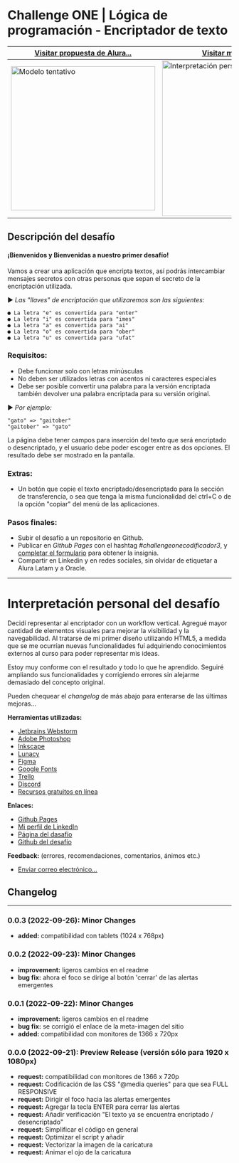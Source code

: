 # Challenge ONE | Lógica de programación - Encriptador de texto

| [Visitar propuesta de Alura...](https://github.com/aluralatamprofes/One-Encriptador-Grupo3)                                                                                   | [Visitar mi propuesta...](https://juanfabiorey.github.io/alura-challenges-encoder/)                               |
|-------------------------------------------------------------------------------------------------------------------------------------------------------------------------------|-------------------------------------------------------------------------------------------------------------------|
| <img width="324" src="https://user-images.githubusercontent.com/91544872/157673573-5e781ce9-601c-4ea3-9db1-b60bebf717aa.png" title="Modelo tentativo" alt="Modelo tentativo"> | <img width="350"  src="https://iili.io/ib4Xvj.png" title="Interpretación personal" alt="Interpretación personal"> |

## Descripción del desafío

#### ¡Bienvenidos y Bienvenidas a nuestro primer desafío!

Vamos a crear una aplicación que encripta textos, así podrás intercambiar mensajes
secretos con otras personas que sepan el secreto de la encriptación utilizada.

► _Las "llaves" de encriptación que utilizaremos son las siguientes:_
```
● La letra "e" es convertida para "enter"
● La letra "i" es convertida para "imes"
● La letra "a" es convertida para "ai"
● La letra "o" es convertida para "ober"
● La letra "u" es convertida para "ufat"
```

### Requisitos:

* Debe funcionar solo con letras minúsculas
* No deben ser utilizados letras con acentos ni caracteres especiales
* Debe ser posible convertir una palabra para la versión encriptada también devolver una palabra encriptada para su
  versión original.

► _Por ejemplo:_
```
"gato" => "gaitober"
"gaitober" => "gato"
```

La página debe tener campos para
inserción del texto que será encriptado o desencriptado, y el usuario debe poder escoger entre as dos opciones.
El resultado debe ser mostrado en la pantalla.

### Extras:

- Un botón que copie el texto encriptado/desencriptado para la sección de transferencia, o sea que tenga la misma
  funcionalidad del ctrl+C o de la opción "copiar" del menú de las aplicaciones.

### Pasos finales:
- Subir el desafío a un repositorio en Github.
- Publicar en _Github Pages_ con el hashtag _#challengeonecodificador3_, y [completar el formulario](https://lp.alura.com.br/alura-latam-lp-entrega-de-challenge-one-esp) para obtener la insignia.
- Compartir en Linkedin y en redes sociales, sin olvidar de etiquetar a Alura Latam y a Oracle.

---

# Interpretación personal del desafío

Decidí representar al encriptador con un workflow vertical. Agregué mayor cantidad de elementos visuales para mejorar la visibilidad y la navegabilidad. Al tratarse de mi primer diseño utilizando
HTML5, a medida que se me ocurrían nuevas funcionalidades fuí adquiriendo conocimientos externos al curso para poder
representar mis ideas.

Estoy muy conforme con el resultado y todo lo que he aprendido. Seguiré ampliando sus funcionalidades y corrigiendo errores sin alejarme demasiado del concepto original.

Pueden chequear el _changelog_ de más abajo para enterarse de las últimas mejoras...

**Herramientas utilizadas:**
* [Jetbrains Webstorm](https://www.jetbrains.com/webstorm/)
* [Adobe Photoshop](https://www.adobe.com/ar/products/photoshop.html)
* [Inkscape](https://inkscape.org/)
* [Lunacy](https://iconos8.es/lunacy)
* [Figma](https://www.figma.com/)
* [Google Fonts](https://fonts.google.com)
* [Trello](https://www.trello.com)
* [Discord](https://discord.com)
* [Recursos gratuitos en línea]()

**Enlaces:**
* [Github Pages](https://juanfabiorey.github.io/alura-challenges-encoder/)
* [Mi perfil de LinkedIn](https://www.linkedin.com/in/juanfabiorey/)
* [Página del dasafío](https://www.aluracursos.com/challenges/oracle-one/sprint01-construye-un-encriptador-texto-con-javascript)
* [Github del desafío](https://github.com/alura-challenges/challenge-one-encriptador-latam)

**Feedback:** (errores, recomendaciones, comentarios, ánimos etc.)
* [Enviar correo electrónico...](mailto:juanfabiorey@outlook.com)


## Changelog

---

### 0.0.3 (2022-09-26): Minor Changes
- **added:** compatibilidad con tablets (1024 x 768px)


### 0.0.2 (2022-09-23): Minor Changes
- **improvement:** ligeros cambios en el readme
- **bug fix:** ahora el foco se dirige al botón 'cerrar' de las alertas emergentes


### 0.0.1 (2022-09-22): Minor Changes
- **improvement:** ligeros cambios en el readme
- **bug fix:** se corrigió el enlace de la meta-imagen del sitio
- **added:** compatibilidad con monitores de 1366 x 720px 


### 0.0.0 (2022-09-21): Preview Release (versión sólo para 1920 x 1080px)


- **request:** compatibilidad con monitores de 1366 x 720p
- **request:** Codificación de las CSS "@media queries" para que sea FULL RESPONSIVE
- **request:** Dirigir el foco hacia las alertas emergentes
- **request:** Agregar la tecla ENTER para cerrar las alertas
- **request:** Añadir verificación "El texto ya se encuentra encriptado / desencriptado"
- **request:** Simplificar el código en general
- **request:** Optimizar el script y añadir
- **request:** Vectorizar la imagen de la caricatura
- **request:** Animar el ojo de la caricatura

